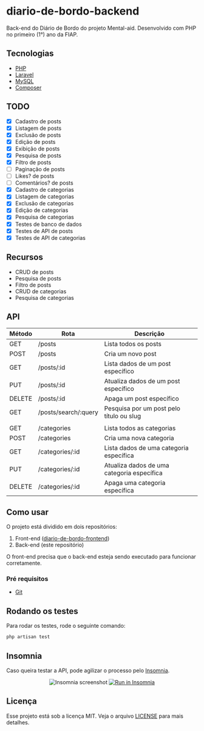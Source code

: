 # diario-de-bordo-backend

Back-end do Diário de Bordo do projeto Mental-aid. Desenvolvido com PHP no primeiro (1°) ano da FIAP.

## Tecnologias

-   [PHP](https://www.php.net/)
-   [Laravel](https://laravel.com/docs/9.x)
-   [MySQL](https://www.mysql.com/)
-   [Composer](https://getcomposer.org/)

## TODO

-   [x] Cadastro de posts
-   [x] Listagem de posts
-   [x] Exclusão de posts
-   [x] Edição de posts
-   [x] Exibição de posts
-   [x] Pesquisa de posts
-   [x] Filtro de posts
-   [ ] Paginação de posts
-   [ ] Likes? de posts
-   [ ] Comentários? de posts
-   [x] Cadastro de categorias
-   [x] Listagem de categorias
-   [x] Exclusão de categorias
-   [x] Edição de categorias
-   [x] Pesquisa de categorias
-   [x] Testes de banco de dados
-   [x] Testes de API de posts
-   [x] Testes de API de categorias

## Recursos

-   CRUD de posts
-   Pesquisa de posts
-   Filtro de posts
-   CRUD de categorias
-   Pesquisa de categorias

## API

| Método | Rota                 | Descrição                                  |
| ------ | -------------------- | ------------------------------------------ |
| GET    | /posts               | Lista todos os posts                       |
| POST   | /posts               | Cria um novo post                          |
| GET    | /posts/:id           | Lista dados de um post específico          |
| PUT    | /posts/:id           | Atualiza dados de um post específico       |
| DELETE | /posts/:id           | Apaga um post específico                   |
| GET    | /posts/search/:query | Pesquisa por um post pelo título ou slug   |
|        |                      |                                            |
| GET    | /categories          | Lista todos as categorias                  |
| POST   | /categories          | Cria uma nova categoria                    |
| GET    | /categories/:id      | Lista dados de uma categoria específica    |
| PUT    | /categories/:id      | Atualiza dados de uma categoria específica |
| DELETE | /categories/:id      | Apaga uma categoria específica             |

## Como usar

O projeto está dividido em dois repositórios:

1. Front-end ([diario-de-bordo-frontend](https://github.com/LosSantosBoys/diario-de-bordo-frontend))
2. Back-end (este repositório)

O front-end precisa que o back-end esteja sendo executado para funcionar corretamente.

### Pré requisitos

-   [Git](https://git-scm.com)

## Rodando os testes

Para rodar os testes, rode o seguinte comando:

```bash
php artisan test
```

## Insomnia

Caso queira testar a API, pode agilizar o processo pelo [Insomnia](https://insomnia.rest/).

<p align="center">
  <img src="Insomnia_screenshot.png" alt="Insomnia screenshot">
  <a href="Insomnia_API.json" target="_blank"><img src="https://insomnia.rest/images/run.svg" alt="Run in Insomnia"></a>
</p>

## Licença

Esse projeto está sob a licença MIT. Veja o arquivo [LICENSE](LICENSE) para mais detalhes.
